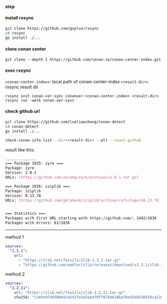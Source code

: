 #### step
#### install rxsync
```bash
git clone https://github.com/goplus/rxsync
cd rxsync
go install ./...
```
#### clone conan center
```
git clone --depth 1 https://github.com/conan-io/conan-center-index.git
```
#### exec rxsync
`<conan-center-index>`: local path of conan-center-index
`<result-dir>`: rxsync result dir
```
rxsync init conan-ver-sync conanver:<conan-center-index> <result-dir>
rxsync run -walk conan-ver-sync
```
#### check github url


```bash
git clone https://github.com/luoliwoshang/conan-detect
cd conan-detect
go install ./...

check-conan-info list --dir=<result-dir> --all --count-github
```
result like this:
```bash
..............
=== Package 1835: zyre ===
Package: zyre
Version: 2.0.1
URLs: [https://github.com/zeromq/zyre/archive/v2.0.1.tar.gz]

=== Package 1836: zziplib ===
Package: zziplib
Version: 0.13.78
URLs: [https://github.com/gdraheim/zziplib/archive/refs/tags/v0.13.78.tar.gz]


=== Statistics ===
Packages with first URL starting with https://github.com/: 1442/1836
Packages with errors: 61/1836
```


----
method 1
```yml
sources:
  "1.3.1":
    url:
      - "https://zlib.net/fossils/zlib-1.3.1.tar.gz"
      - "https://github.com/madler/zlib/releases/download/v1.3.1/zlib-1.3.1.tar.gz"
```
method 2

```yml
sources:
  "1.2.11":
    url: "https://zlib.net/fossils/zlib-1.2.11.tar.gz"
    sha256: "c3e5e9fdd5004dcb542feda5ee4f0ff0744628baf8ed2dd5d66f8ca1197cb1a1"
```
